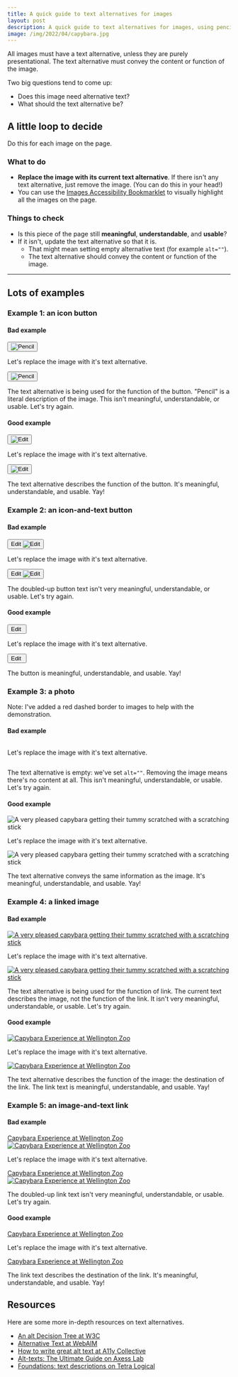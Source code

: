 ```yaml
---
title: A quick guide to text alternatives for images
layout: post
description: A quick guide to text alternatives for images, using pencils and a capybara. 
image: /img/2022/04/capybara.jpg
---
```


All images must have a text alternative, unless they are purely presentational. The text alternative must convey the content or function of the image. 

Two big questions tend to come up:

- Does this image need alternative text?
- What should the text alternative be?

## A little loop to decide

Do this for each image on the page.

### What to do

- **Replace the image with its current text alternative**. If there isn't any text alternative, just remove the image. (You can do this in your head!)
- You can use the [Images Accessibility Bookmarklet](https://accessibility-bookmarklets.org/install.html) to visually highlight all the images on the page.

### Things to check

- Is this piece of the page still **meaningful**, **understandable**, and **usable**?
- If it isn't, update the text alternative so that it is.
	- That might mean setting empty alternative text (for example `alt=""`).
	- The text alternative should convey the content or function of the image.

<hr />

## Lots of examples

### Example 1: an icon button

#### Bad example

<button><img src="/img/2022/04/edit.png" alt="Pencil" /></button>

Let's replace the image with it's text alternative.

<button><img data-src="/img/2022/04/edit.png" alt="Pencil" /></button>

The text alternative is being used for the function of the button. "Pencil" is a literal description of the image. This isn't meaningful, understandable, or usable. Let's try again.

#### Good example

<button><img src="/img/2022/04/edit.png" alt="Edit" /></button>

Let's replace the image with it's text alternative.

<button><img data-src="/img/2022/04/edit.png" alt="Edit" /></button>

The text alternative describes the function of the button. It's meaningful, understandable, and usable. Yay!

### Example 2: an icon-and-text button

#### Bad example

<button>Edit <img src="/img/2022/04/edit.png" alt="Edit" /></button>

Let's replace the image with it's text alternative.

<button>Edit <img data-src="/img/2022/04/edit.png" alt="Edit" /></button>

The doubled-up button text isn't very meaningful, understandable, or usable. Let's try again.

#### Good example

<button>Edit <img src="/img/2022/04/edit.png" alt="" /></button>

Let's replace the image with it's text alternative.

<button>Edit <img data-src="/img/2022/04/edit.png" alt="" /></button>

The button is meaningful, understandable, and usable. Yay!

### Example 3: a photo

Note: I've added a red dashed border to images to help with the demonstration.

#### Bad example

<img class="highlight" src="/img/2022/04/capybara.jpg" alt="" />

Let's replace the image with it's text alternative.

<img class="highlight" data-src="/img/2022/04/capybara.jpg" alt="" />

The text alternative is empty: we've set `alt=""`. Removing the image means there's no content at all. This isn't meaningful, understandable, or usable. Let's try again.

#### Good example

<img class="highlight" src="/img/2022/04/capybara.jpg" alt="A very pleased capybara getting their tummy scratched with a scratching stick" />

Let's replace the image with it's text alternative.

<img class="highlight" data-src="/img/2022/04/capybara.jpg" alt="A very pleased capybara getting their tummy scratched with a scratching stick" />

The text alternative conveys the same information as the image. It's meaningful, understandable, and usable. Yay!

### Example 4: a linked image

#### Bad example

<a href="https://wellingtonzoo.com/things-to-do/close-encounters/capybara"><img class="highlight" src="/img/2022/04/capybara.jpg" alt="A very pleased capybara getting their tummy scratched with a scratching stick" /></a>

Let's replace the image with it's text alternative.

<a href="https://wellingtonzoo.com/things-to-do/close-encounters/capybara"><img class="highlight" data-src="/img/2022/04/capybara.jpg" alt="A very pleased capybara getting their tummy scratched with a scratching stick" /></a>

The text alternative is being used for the function of link. The current text describes the image, not the function of the link. It isn't very meaningful, understandable, or usable. Let's try again.

#### Good example

<a href="https://wellingtonzoo.com/things-to-do/close-encounters/capybara"><img class="highlight" src="/img/2022/04/capybara.jpg" alt="Capybara Experience at Wellington Zoo" /></a>

Let's replace the image with it's text alternative.

<a href="https://wellingtonzoo.com/things-to-do/close-encounters/capybara"><img class="highlight" data-src="/img/2022/04/capybara.jpg" alt="Capybara Experience at Wellington Zoo" /></a>

The text alternative describes the function of the image: the destination of the link. The link text is meaningful, understandable, and usable. Yay!

### Example 5: an image-and-text link

#### Bad example

<a href="https://wellingtonzoo.com/things-to-do/close-encounters/capybara">Capybara Experience at Wellington Zoo<br /><img class="highlight" src="/img/2022/04/capybara.jpg" alt="Capybara Experience at Wellington Zoo" /></a>

Let's replace the image with it's text alternative.

<a href="https://wellingtonzoo.com/things-to-do/close-encounters/capybara">Capybara Experience at Wellington Zoo<br /><img class="highlight" data-src="/img/2022/04/capybara.jpg" alt="Capybara Experience at Wellington Zoo" /></a>

The doubled-up link text isn't very meaningful, understandable, or usable. Let's try again.

#### Good example

<a href="https://wellingtonzoo.com/things-to-do/close-encounters/capybara">Capybara Experience at Wellington Zoo<br /><img class="highlight" src="/img/2022/04/capybara.jpg" alt="" /></a>

Let's replace the image with it's text alternative.

<a href="https://wellingtonzoo.com/things-to-do/close-encounters/capybara">Capybara Experience at Wellington Zoo<br /><img class="highlight" data-src="/img/2022/04/capybara.jpg" alt="" /></a>

The link text describes the destination of the link. It's meaningful, understandable, and usable. Yay!

## Resources

Here are some more in-depth resources on text alternatives.

- [An alt Decision Tree at W3C](https://www.w3.org/WAI/tutorials/images/decision-tree/)
- [Alternative Text at WebAIM](https://webaim.org/techniques/alttext/)
- [How to write great alt text at A11y Collective](https://www.a11y-collective.com/how-to-write-great-alt-text/)
- [Alt-texts: The Ultimate Guide on Axess Lab](https://axesslab.com/alt-texts/)
- [Foundations: text descriptions on Tetra Logical](https://tetralogical.com/blog/2022/01/24/text-descriptions/)